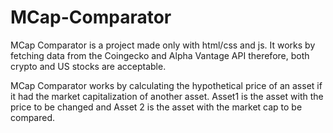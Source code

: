 # MCap-Comparator

MCap Comparator is a project made only with html/css and js.
It works by fetching data from the Coingecko and Alpha Vantage API therefore, both crypto and US stocks are acceptable.

MCap Comparator works by calculating the hypothetical price of an asset if it had the market capitalization of another asset.
Asset1 is the asset with the price to be changed and Asset 2 is the asset with the market cap to be compared.
